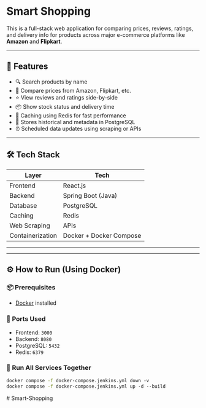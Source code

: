 # Smart Shopping

This is a full-stack web application for comparing prices, reviews, ratings, and delivery info for products across major e-commerce platforms like **Amazon** and **Flipkart**.

---

## 🚀 Features

- 🔍 Search products by name
- 💸 Compare prices from Amazon, Flipkart, etc.
- ⭐ View reviews and ratings side-by-side
- 📦 Show stock status and delivery time
- 🧠 Caching using Redis for fast performance
- 🧾 Stores historical and metadata in PostgreSQL
- ⏰ Scheduled data updates using scraping or APIs

---

## 🛠️ Tech Stack

| Layer            | Tech                    |
| ---------------- | ----------------------- |
| Frontend         | React.js                |
| Backend          | Spring Boot (Java)      |
| Database         | PostgreSQL              |
| Caching          | Redis                   |
| Web Scraping     | APIs                    |
| Containerization | Docker + Docker Compose |

---

---

## ⚙️ How to Run (Using Docker)

### 📦 Prerequisites

- [Docker](https://www.docker.com/products/docker-desktop) installed

### 🚨 Ports Used

- Frontend: `3000`
- Backend: `8080`
- PostgreSQL: `5432`
- Redis: `6379`

### 🧃 Run All Services Together

```bash
docker compose -f docker-compose.jenkins.yml down -v
docker compose -f docker-compose.jenkins.yml up -d --build
```
#   S m a r t - S h o p p i n g  
 